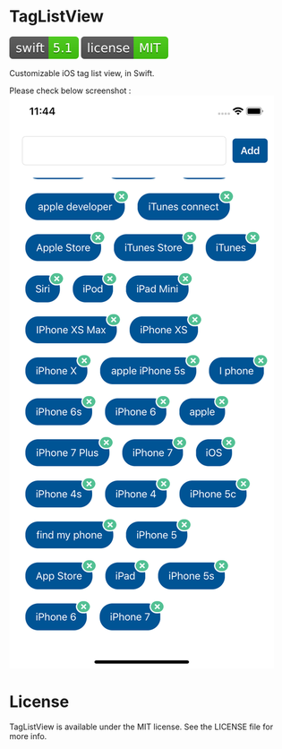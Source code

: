 # TagListView
[![Swift Status](https://github.com/HemantDixit10/TagListView/blob/master/TagListView/TagListView/Images/swift.svg)](https://swift.org)
[![Licence Status](https://github.com/HemantDixit10/TagListView/blob/master/TagListView/TagListView/Images/licence.svg)](https://opensource.org/licenses/MIT)

Customizable iOS tag list view, in Swift.

Please check below screenshot :
![alt text](https://github.com/HemantDixit10/TagListView/blob/master/Screenshot.png)

# License
TagListView is available under the MIT license. See the LICENSE file for more info.
